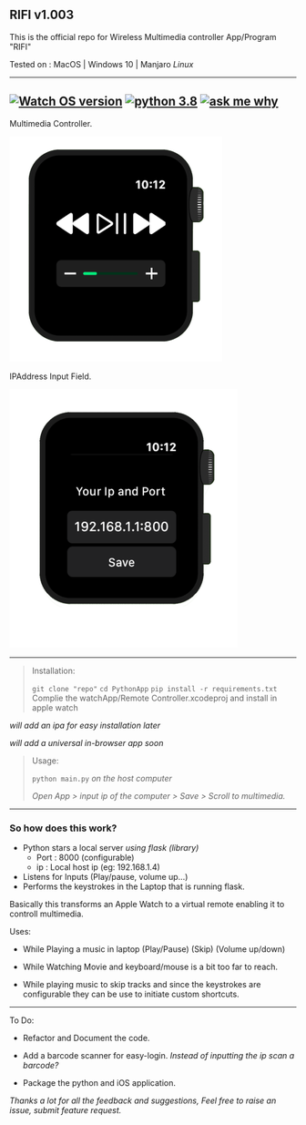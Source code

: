 ## **RIFI v1.003**
This is the official repo for Wireless Multimedia controller App/Program "RIFI"

Tested on : MacOS | Windows 10 | Manjaro *Linux*

---

##  [![Watch OS version](https://img.shields.io/badge/WatchOS-6.1-skyblue?style=flat)](https://www.apple.com/ca/watchos/watchos-6/)   [![python 3.8](https://img.shields.io/badge/Python-3.8.1-brightred?style=flat)](https://www.python.org/)   [![ask me why](https://img.shields.io/badge/Rifi-v0.02-purple?style=flat)](http://aayush.wtf)


Multimedia Controller.

![controlls](Images/controlls.png)


IPAddress Input Field.

![ip](Images/ip.png)


---
> Installation:
>
> `git clone "repo"`
> `cd PythonApp`
> `pip install -r requirements.txt`
> Complie the watchApp/Remote Controller.xcodeproj and install in apple watch

*will add an ipa for easy installation later*

*will add a universal in-browser app soon*


> Usage:
>
> `python main.py` *on the host computer*
>
> *Open App > input ip of the computer > Save > Scroll to multimedia.*


---

### So how does this work?

- Python stars a local server *using flask (library)* 
  - Port : 8000 (configurable)
  - ip : Local host ip (eg: 192.168.1.4)
- Listens for Inputs (Play/pause, volume up...)
- Performs the keystrokes in the Laptop that is running flask.



Basically this transforms an Apple Watch to a virtual remote enabling it to controll multimedia.

Uses:

- While Playing a music in laptop (Play/Pause) (Skip) (Volume up/down) 

- While Watching Movie and keyboard/mouse is a bit too far to reach.

- While playing music to skip tracks and since the keystrokes are configurable they can be use to initiate custom shortcuts.

---

To Do:

- Refactor and Document the code.

- Add a barcode scanner for easy-login. *Instead of inputting the ip scan a barcode?*

- Package the python and iOS application.

  

*Thanks a lot for all the feedback and suggestions, Feel free to raise an issue, submit feature request.*
